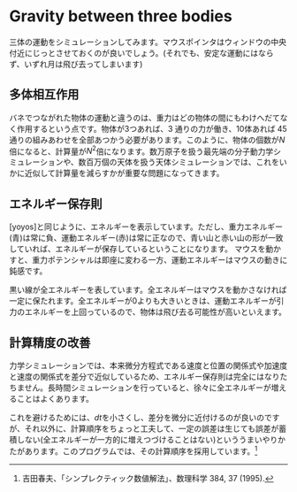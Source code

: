 # Gravity between three bodies

三体の運動をシミュレーションしてみます。マウスポインタはウィンドウの中央付近にじっとさせておくのが良いでしょう。(それでも、安定な運動にはならず、いずれ月は飛び去ってしまいます)

## 多体相互作用

バネでつながれた物体の運動と違うのは、重力はどの物体の間にもわけへだてなく作用するという点です。物体が3つあれば、3 通りの力が働き、10体あれば 45 通りの組みあわせを全部あつかう必要があります。このように、物体の個数が$N$倍になると、計算量が$N^2$倍になります。数万原子を扱う最先端の分子動力学シミュレーションや、数百万個の天体を扱う天体シミュレーションでは、これをいかに近似して計算量を減らすかが重要な問題になってきます。

## エネルギー保存則

[yoyos]と同じように、エネルギーを表示しています。ただし、重力エネルギー(青)は常に負、運動エネルギー(赤)は常に正なので、青い山と赤い山の形が一致していれば、エネルギーが保存しているということになります。
マウスを動かすと、重力ポテンシャルは即座に変わる一方、運動エネルギーはマウスの動きに鈍感です。

黒い線が全エネルギーを表しています。全エネルギーはマウスを動かさなければ一定に保たれます。全エネルギーが0よりも大きいときは、運動エネルギーが引力のエネルギーを上回っているので、物体は飛び去る可能性が高いといえます。


## 計算精度の改善

力学シミュレーションでは、本来微分方程式である速度と位置の関係式や加速度と速度の関係式を差分で近似しているため、エネルギー保存則は完全にはなりたちません。長時間シミュレーションを行っていると、徐々に全エネルギーが増えることはよくあります。

これを避けるためには、$dt$を小さくし、差分を微分に近付けるのが良いのですが、それ以外に、計算順序をちょっと工夫して、一定の誤差は生じても誤差が蓄積しない(全エネルギーが一方的に増えつづけることはない)といううまいやりかたがあります。このプログラムでは、その計算順序を採用しています。[^1]

[^1]: 吉田春夫、「シンプレクティック数値解法」、数理科学 384, 37 (1995).
